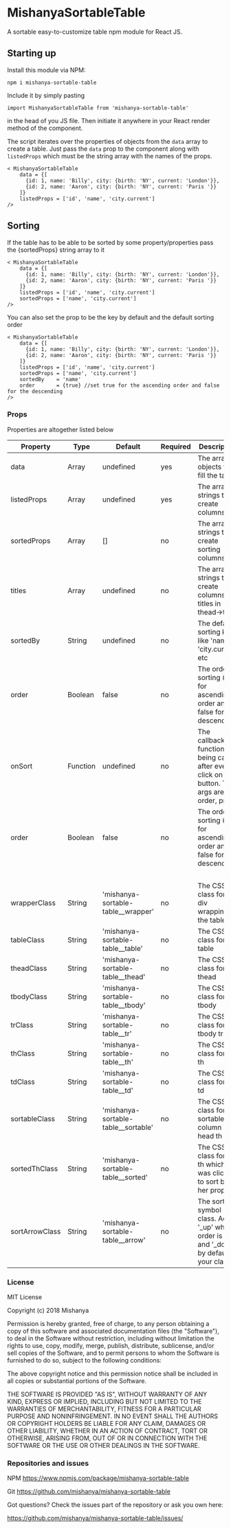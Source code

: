 # MishanyaSortableTable

A sortable easy-to-customize table npm module for React JS. 

## Starting up

Install this module via  NPM:

`npm i mishanya-sortable-table`

Include it by simply pasting 

`import MishanyaSortableTable from 'mishanya-sortable-table'`

in the head of you JS file. Then initiate it anywhere in your React render method of the component.

The script iterates over the properties of objects from the `data` array to create a table. Just pass the `data` prop to the component along with `listedProps` which must be the string array with the names of the props.
 
``` 
< MishanyaSortableTable 
 	data = {[
 	  {id: 1, name: 'Billy', city: {birth: 'NY', current: 'London'}},
 	  {id: 2, name: 'Aaron', city: {birth: 'NY', current: 'Paris '}}
 	]}
 	listedProps = ['id', 'name', 'city.current']
/>
```

## Sorting
If the table has to be able to be sorted by some property/properties pass the {sortedProps} string array to it

```
< MishanyaSortableTable 
 	data = {[
 	  {id: 1, name: 'Billy', city: {birth: 'NY', current: 'London'}},
 	  {id: 2, name: 'Aaron', city: {birth: 'NY', current: 'Paris '}}
 	]}
 	listedProps = ['id', 'name', 'city.current']
 	sortedProps = ['name', 'city.current']
/>
```
You can also set the prop to be the key by default and the default sorting order

```
< MishanyaSortableTable 
 	data = {[
 	  {id: 1, name: 'Billy', city: {birth: 'NY', current: 'London'}},
 	  {id: 2, name: 'Aaron', city: {birth: 'NY', current: 'Paris '}}
 	]}
 	listedProps = ['id', 'name', 'city.current']
 	sortedProps = ['name', 'city.current']
    sortedBy    = 'name'
    order       = {true} //set true for the ascending order and false for the descending
/>
```

### Props
Properties are altogether listed below

|   Property  |    Type    |  Default  |  Required  |  Description |
| ----------- | ---------- | ---------- | ----------- | ----------- |
| data         | Array  | undefined  |  yes      | The array of objects to fill the table  |
| listedProps    | Array      | undefined  |yes  |  The array of strings to create columns   |
| sortedProps  | Array  |  []  |  no  | The array of strings to create sorting columns   |
| titles  | Array  |  undefined  |  no  |  The array of strings to create  columns titles in thead->th   |
| sortedBy  | String  | undefined  | no  | The default sorting key like 'name', 'city.current' etc  |
| order  | Boolean  | false  | no  | The order of sorting (true for ascending order and false for descending)  |
| onSort  | Function  | undefined  | no  | The callback function being called after every click on Sort button. The args are: e, order, prop |
| order  | Boolean  | false  | no  | The order of sorting (true for ascending order and false for descending)  |
|&nbsp;|
| wrapperClass  | String  | 'mishanya-sortable-table__wrapper'  |  no   | The CSS class for the div wrapping the table |
| tableClass  | String  | 'mishanya-sortable-table__table'  |  no   | The CSS class for the table |
| theadClass  | String  | 'mishanya-sortable-table__thead'  |  no   | The CSS class for the thead |
| tbodyClass  | String  | 'mishanya-sortable-table__tbody'  |  no   | The CSS class for the tbody |
| trClass        | String  | 'mishanya-sortable-table__tr'  |  no   | The CSS class for the tbody tr|
| thClass         | String  | 'mishanya-sortable-table__th'  |  no   | The CSS class for the th|
| tdClass       | String  | 'mishanya-sortable-table__td'  |  no   | The CSS class for the td|
| sortableClass  | String  | 'mishanya-sortable-table__sortable'  |  no   | The CSS class for the sortable column head th |
| sortedThClass  | String  | 'mishanya-sortable-table__sorted'  |  no   | The CSS class for the th which was clicked to sort by her prop |
| sortArrowClass  | String  | 'mishanya-sortable-table__arrow'  |  no   | The sorting symbol class. Adds '_up' when order is acs and '_down' by default to your class  |

### License
MIT License

Copyright (c) 2018 Mishanya

Permission is hereby granted, free of charge, to any person obtaining a copy
of this software and associated documentation files (the "Software"), to deal
in the Software without restriction, including without limitation the rights
to use, copy, modify, merge, publish, distribute, sublicense, and/or sell
copies of the Software, and to permit persons to whom the Software is
furnished to do so, subject to the following conditions:

The above copyright notice and this permission notice shall be included in all
copies or substantial portions of the Software.

THE SOFTWARE IS PROVIDED "AS IS", WITHOUT WARRANTY OF ANY KIND, EXPRESS OR
IMPLIED, INCLUDING BUT NOT LIMITED TO THE WARRANTIES OF MERCHANTABILITY,
FITNESS FOR A PARTICULAR PURPOSE AND NONINFRINGEMENT. IN NO EVENT SHALL THE
AUTHORS OR COPYRIGHT HOLDERS BE LIABLE FOR ANY CLAIM, DAMAGES OR OTHER
LIABILITY, WHETHER IN AN ACTION OF CONTRACT, TORT OR OTHERWISE, ARISING FROM,
OUT OF OR IN CONNECTION WITH THE SOFTWARE OR THE USE OR OTHER DEALINGS IN THE
SOFTWARE.

### Repositories and issues

NPM https://www.npmjs.com/package/mishanya-sortable-table

Git https://github.com/mishanya/mishanya-sortable-table

Got questions? Check the issues part of the repository or ask you own here:

https://github.com/mishanya/mishanya-sortable-table/issues/